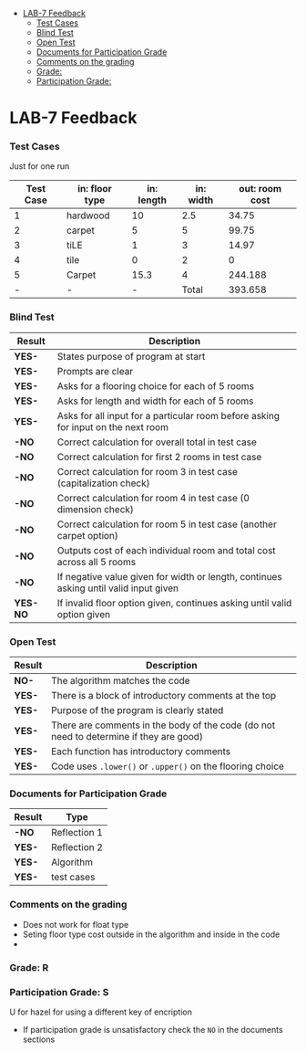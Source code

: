 

- [LAB-7 Feedback](#lab-7-feedback)
    - [Test Cases](#test-cases)
    - [Blind Test](#blind-test)
    - [Open Test](#open-test)
    - [Documents for Participation Grade](#documents-for-participation-grade)
    - [Comments on the grading](#comments-on-the-grading)
    - [Grade:](#grade)
    - [Participation Grade:](#participation-grade)

# LAB-7 Feedback

### Test Cases

Just for one run

| Test Case | in: floor type | in: length | in: width | out: room cost |
|-----------|----------------|------------|-----------|----------------|
| 1         | hardwood       | 10         | 2.5       | 34.75          |
| 2         | carpet         | 5          | 5         | 99.75          |
| 3         | tiLE           | 1          | 3         | 14.97          |
| 4         | tile           | 0          | 2         | 0              |
| 5         | Carpet         | 15.3       | 4         | 244.188        |
|     -     |         -      |      -     |Total      | 393.658        |

### Blind Test

| Result   | Description                                                              |
|----------|--------------------------------------------------------------------------|
| **YES-** | States purpose of program at start                                      |
| **YES-** | Prompts are clear                                                        |
| **YES-** | Asks for a flooring choice for each of 5 rooms                          |
| **YES-** | Asks for length and width for each of 5 rooms                           |
| **YES-** | Asks for all input for a particular room before asking for input on the next room |
| **-NO** | Correct calculation for overall total in test case                      |
| **-NO** | Correct calculation for first 2 rooms in test case                      |
| **-NO** | Correct calculation for room 3 in test case (capitalization check)      |
| **-NO** | Correct calculation for room 4 in test case (0 dimension check)         |
| **-NO** | Correct calculation for room 5 in test case (another carpet option)     |
| **-NO** | Outputs cost of each individual room and total cost across all 5 rooms  |
| **-NO** | If negative value given for width or length, continues asking until valid input given |
| **YES-NO** | If invalid floor option given, continues asking until valid option given |

### Open Test
| Result     | Description                                                              |
|------------|--------------------------------------------------------------------------|
| **NO-** | The algorithm matches the code                                           |
| **YES-** | There is a block of introductory comments at the top                    |
| **YES-** | Purpose of the program is clearly stated |  
| **YES-** | There are comments in the body of the code (do not need to determine if they are good) |
| **YES-** | Each function has introductory comments                                 |
| **YES-** | Code uses `.lower()` or `.upper()` on the flooring choice               |



### Documents for Participation Grade

|Result         |Type            |
|---------------|----------------|
|**-NO** | Reflection 1   |
|**YES-** | Reflection 2   |
|**YES-** | Algorithm      |
|**YES-** | test cases      |

### Comments on the grading
- Does not work for float type
- Seting floor type cost outside in the algorithm and inside in the code
- 
### Grade: R

### Participation Grade: S
U for hazel for using a different key of encription
 - If participation grade is unsatisfactory check the `NO` in the documents sections
